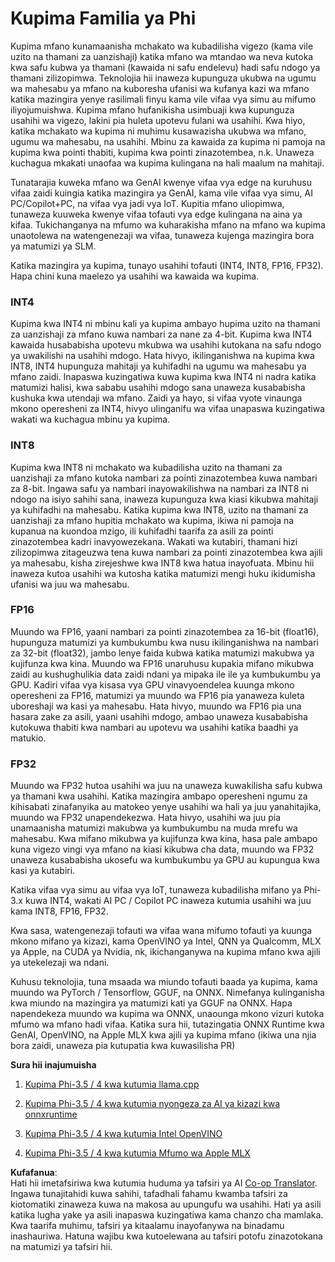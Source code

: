 <!--
CO_OP_TRANSLATOR_METADATA:
{
  "original_hash": "d658062de70b131ef4c0bff69b5fc70e",
  "translation_date": "2025-05-09T13:34:31+00:00",
  "source_file": "md/01.Introduction/04/QuantifyingPhi.md",
  "language_code": "sw"
}
-->
# **Kupima Familia ya Phi**

Kupima mfano kunamaanisha mchakato wa kubadilisha vigezo (kama vile uzito na thamani za uanzishaji) katika mfano wa mtandao wa neva kutoka kwa safu kubwa ya thamani (kawaida ni safu endelevu) hadi safu ndogo ya thamani zilizopimwa. Teknolojia hii inaweza kupunguza ukubwa na ugumu wa mahesabu ya mfano na kuboresha ufanisi wa kufanya kazi wa mfano katika mazingira yenye rasilimali finyu kama vile vifaa vya simu au mifumo iliyojumuishwa. Kupima mfano hufanikisha usimbuaji kwa kupunguza usahihi wa vigezo, lakini pia huleta upotevu fulani wa usahihi. Kwa hiyo, katika mchakato wa kupima ni muhimu kusawazisha ukubwa wa mfano, ugumu wa mahesabu, na usahihi. Mbinu za kawaida za kupima ni pamoja na kupima kwa pointi thabiti, kupima kwa pointi zinazotembea, n.k. Unaweza kuchagua mkakati unaofaa wa kupima kulingana na hali maalum na mahitaji.

Tunatarajia kuweka mfano wa GenAI kwenye vifaa vya edge na kuruhusu vifaa zaidi kuingia katika mazingira ya GenAI, kama vile vifaa vya simu, AI PC/Copilot+PC, na vifaa vya jadi vya IoT. Kupitia mfano uliopimwa, tunaweza kuuweka kwenye vifaa tofauti vya edge kulingana na aina ya kifaa. Tukichanganya na mfumo wa kuharakisha mfano na mfano wa kupima unaotolewa na watengenezaji wa vifaa, tunaweza kujenga mazingira bora ya matumizi ya SLM.

Katika mazingira ya kupima, tunayo usahihi tofauti (INT4, INT8, FP16, FP32). Hapa chini kuna maelezo ya usahihi wa kawaida wa kupima.

### **INT4**

Kupima kwa INT4 ni mbinu kali ya kupima ambayo hupima uzito na thamani za uanzishaji za mfano kuwa nambari za nane za 4-bit. Kupima kwa INT4 kawaida husababisha upotevu mkubwa wa usahihi kutokana na safu ndogo ya uwakilishi na usahihi mdogo. Hata hivyo, ikilinganishwa na kupima kwa INT8, INT4 hupunguza mahitaji ya kuhifadhi na ugumu wa mahesabu ya mfano zaidi. Inapaswa kuzingatiwa kuwa kupima kwa INT4 ni nadra katika matumizi halisi, kwa sababu usahihi mdogo sana unaweza kusababisha kushuka kwa utendaji wa mfano. Zaidi ya hayo, si vifaa vyote vinaunga mkono operesheni za INT4, hivyo ulinganifu wa vifaa unapaswa kuzingatiwa wakati wa kuchagua mbinu ya kupima.

### **INT8**

Kupima kwa INT8 ni mchakato wa kubadilisha uzito na thamani za uanzishaji za mfano kutoka nambari za pointi zinazotembea kuwa nambari za 8-bit. Ingawa safu ya nambari inayowakilishwa na nambari za INT8 ni ndogo na isiyo sahihi sana, inaweza kupunguza kwa kiasi kikubwa mahitaji ya kuhifadhi na mahesabu. Katika kupima kwa INT8, uzito na thamani za uanzishaji za mfano hupitia mchakato wa kupima, ikiwa ni pamoja na kupanua na kuondoa mzigo, ili kuhifadhi taarifa za asili za pointi zinazotembea kadri inavyowezekana. Wakati wa kutabiri, thamani hizi zilizopimwa zitageuzwa tena kuwa nambari za pointi zinazotembea kwa ajili ya mahesabu, kisha zirejeshwe kwa INT8 kwa hatua inayofuata. Mbinu hii inaweza kutoa usahihi wa kutosha katika matumizi mengi huku ikidumisha ufanisi wa juu wa mahesabu.

### **FP16**

Muundo wa FP16, yaani nambari za pointi zinazotembea za 16-bit (float16), hupunguza matumizi ya kumbukumbu kwa nusu ikilinganishwa na nambari za 32-bit (float32), jambo lenye faida kubwa katika matumizi makubwa ya kujifunza kwa kina. Muundo wa FP16 unaruhusu kupakia mifano mikubwa zaidi au kushughulikia data zaidi ndani ya mipaka ile ile ya kumbukumbu ya GPU. Kadiri vifaa vya kisasa vya GPU vinavyoendelea kuunga mkono operesheni za FP16, matumizi ya muundo wa FP16 pia yanaweza kuleta uboreshaji wa kasi ya mahesabu. Hata hivyo, muundo wa FP16 pia una hasara zake za asili, yaani usahihi mdogo, ambao unaweza kusababisha kutokuwa thabiti kwa nambari au upotevu wa usahihi katika baadhi ya matukio.

### **FP32**

Muundo wa FP32 hutoa usahihi wa juu na unaweza kuwakilisha safu kubwa ya thamani kwa usahihi. Katika mazingira ambapo operesheni ngumu za kihisabati zinafanyika au matokeo yenye usahihi wa hali ya juu yanahitajika, muundo wa FP32 unapendekezwa. Hata hivyo, usahihi wa juu pia unamaanisha matumizi makubwa ya kumbukumbu na muda mrefu wa mahesabu. Kwa mifano mikubwa ya kujifunza kwa kina, hasa pale ambapo kuna vigezo vingi vya mfano na kiasi kikubwa cha data, muundo wa FP32 unaweza kusababisha ukosefu wa kumbukumbu ya GPU au kupungua kwa kasi ya kutabiri.

Katika vifaa vya simu au vifaa vya IoT, tunaweza kubadilisha mifano ya Phi-3.x kuwa INT4, wakati AI PC / Copilot PC inaweza kutumia usahihi wa juu kama INT8, FP16, FP32.

Kwa sasa, watengenezaji tofauti wa vifaa wana mifumo tofauti ya kuunga mkono mifano ya kizazi, kama OpenVINO ya Intel, QNN ya Qualcomm, MLX ya Apple, na CUDA ya Nvidia, nk, ikichanganywa na kupima mfano kwa ajili ya utekelezaji wa ndani.

Kuhusu teknolojia, tuna msaada wa miundo tofauti baada ya kupima, kama muundo wa PyTorch / Tensorflow, GGUF, na ONNX. Nimefanya kulinganisha kwa miundo na mazingira ya matumizi kati ya GGUF na ONNX. Hapa napendekeza muundo wa kupima wa ONNX, unaounga mkono vizuri kutoka mfumo wa mfano hadi vifaa. Katika sura hii, tutazingatia ONNX Runtime kwa GenAI, OpenVINO, na Apple MLX kwa ajili ya kupima mfano (ikiwa una njia bora zaidi, unaweza pia kutupatia kwa kuwasilisha PR)

**Sura hii inajumuisha**

1. [Kupima Phi-3.5 / 4 kwa kutumia llama.cpp](./UsingLlamacppQuantifyingPhi.md)

2. [Kupima Phi-3.5 / 4 kwa kutumia nyongeza za AI ya kizazi kwa onnxruntime](./UsingORTGenAIQuantifyingPhi.md)

3. [Kupima Phi-3.5 / 4 kwa kutumia Intel OpenVINO](./UsingIntelOpenVINOQuantifyingPhi.md)

4. [Kupima Phi-3.5 / 4 kwa kutumia Mfumo wa Apple MLX](./UsingAppleMLXQuantifyingPhi.md)

**Kufafanua**:  
Hati hii imetafsiriwa kwa kutumia huduma ya tafsiri ya AI [Co-op Translator](https://github.com/Azure/co-op-translator). Ingawa tunajitahidi kuwa sahihi, tafadhali fahamu kwamba tafsiri za kiotomatiki zinaweza kuwa na makosa au upungufu wa usahihi. Hati ya asili katika lugha yake ya asili inapaswa kuzingatiwa kama chanzo cha mamlaka. Kwa taarifa muhimu, tafsiri ya kitaalamu inayofanywa na binadamu inashauriwa. Hatuna wajibu kwa kutoelewana au tafsiri potofu zinazotokana na matumizi ya tafsiri hii.